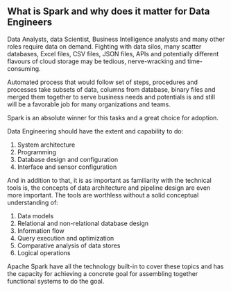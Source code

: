 ## What is Spark and why does it matter for Data Engineers

Data Analysts, data Scientist, Business Intelligence analysts and many other roles require data on demand.
Fighting with data silos, many scatter databases, Excel files, CSV files, JSON files, APIs and  potentially different flavours of cloud storage may be tedious, nerve-wracking
and time-consuming.

Automated process that would follow set of steps, procedures and processes take subsets of data, columns from database, binary files and merged them together to 
serve business needs and potentials is and still will be a favorable job for many organizations and teams.

Spark is an absolute winner for this tasks and a great choice for adoption.

Data Engineering should have the extent and capability to do:

1. System architecture
1. Programming
1. Database design and configuration
1. Interface and sensor configuration


And in addition to that, it is as important as familiarity with the technical tools is, the concepts of data architecture and pipeline design are even more important. The tools are worthless without a solid conceptual understanding of:

1. Data models
1. Relational and non-relational database design
1. Information flow
1. Query execution and optimization
1. Comparative analysis of data stores
1. Logical operations

Apache Spark have all the technology built-in to cover these topics and has the capacity for achieving a concrete goal for assembling together functional systems to do the goal.
